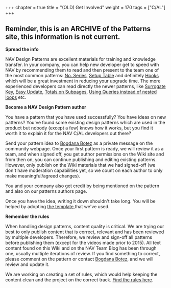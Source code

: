 +++
chapter = true
title = "(OLD) Get Involved"
weight = 170
tags = ["C/AL"]
+++

**Reminder, this is an ARCHIVE of the Patterns site, this information is not current.**
---

**Spread the info**

NAV Design Patterns are excellent materials for training and knowledge transfer. In your company, you can help new developer get to speed with NAV by recommending them to read and then present to the team one of the most common patterns: [No. Series][anchor0], [Setup Table][anchor1] and definitely [Hooks ][anchor2]which will be a great investment in reducing your upgrade time. The more experienced developers can read directly the newer patterns, like [Surrogate Key][anchor3], [Easy Update][anchor4], [Totals on Subpages][anchor5], [Using Queries instead of nested loops][anchor6] etc.

**Become a NAV Design Pattern author**

You have a pattern that you have used successfully? You have ideas on new patterns? You've found some existing design patterns which are used in the product but nobody (except a few) knows how it works, but you find it worth it to explain it for the NAV C/AL developers out there?

Send your pattern idea to [Bogdana Botez][anchor7] as a private message on the community webpage. Once your first pattern is ready, we will review it as a team, and when signed off, you get author permissions on the Wiki site and from then on, you can continue publishing and editing existing patterns. However, only publish on the Wiki materials that we had signed-off (we don't have moderation capabilities yet, so we count on each author to only make meaningful/agreed changes).

You and your company also get credit by being mentioned on the pattern and also on our patterns authors page.

Once you have the idea, writing it down shouldn't take long. You will be helped by adopting [the template ][anchor8]that we've used.

**Remember the rules**

When handling design patterns, content quality is critical. We are trying our best to only publish content that is correct, relevant and has been reviewed by multiple developers. Therefore, we review and sign-off all patterns before publishing them (except for the videos made prior to 2015). All text content found on this Wiki and on the NAV Team Blog has been through one, usually multiple iterations of review. If you find something to correct, please comment on the pattern or contact [Bogdana Botez][anchor9], and we will review and update it.

We are working on creating a set of rules, which would help keeping the content clean and the project on the correct track. [Find the rules here][anchor10].



[anchor0]: /navpatterns/1-patterns/no-series/ "No. Series"
[anchor1]: /navpatterns/1-patterns/singleton/singleton-table/setup-table/ "Setup Table"
[anchor2]: /navpatterns/1-patterns/hooks/ "Hooks"
[anchor3]: /navpatterns/1-patterns/implementation-of-surrogate-keys-using-autoincrement-pattern/
[anchor4]: /navpatterns/1-patterns/easy-update-of-setup-or-supplementary-information/
[anchor5]: /navpatterns/1-patterns/totals-and-discounts-on-subpages-sales-and-purchases/
[anchor6]: /navpatterns/1-patterns/queries/use-queries-to-replace-nested-loops/
[anchor7]: /members/bogdana-botez/default.aspx
[anchor8]: /navpatterns/4-get-involved/template-for-writing-nav-design-patterns/
[anchor9]: /members/bogdana-botez/default.aspx "Bogdana Botez"
[anchor10]: /navpatterns/4-get-involved/code-of-conduct/ "Find the rules here"
